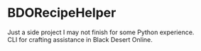# BDORecipeHelper
Just a side project I may not finish for some Python experience. <br>
CLI for crafting assistance in Black Desert Online.
